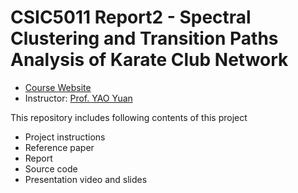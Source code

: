 # CSIC5011 Report2 - Spectral Clustering and Transition Paths Analysis of Karate Club Network

* [Course Website](https://yao-lab.github.io/2019_csic5011/) 
* Instructor: [Prof. YAO Yuan](https://yao-lab.github.io/)
 
 This repository includes following contents of this project
 * Project instructions
 * Reference paper
 * Report
 * Source code
 * Presentation video and slides